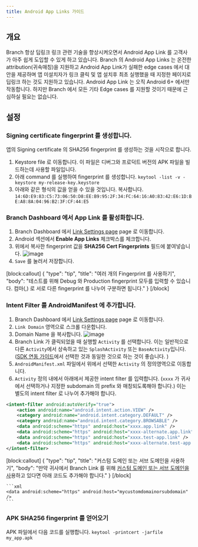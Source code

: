 ```yaml
---
title: Android App Links 가이드
---
```

## 개요

Branch 항상 딥링크 링크 관련 기술을 향상시켜오면서 Android App Link 를 고객사가 아주 쉽게 도입할 수 있게 하고 있습니다. Branch 의 Android App Links 는 온전한 attribution(귀속매칭)을 지원하고 Android App Link가 실패한 edge cases 에서 대안을 제공하며 앱 미설치자가 링크 클릭 및 앱 설치후 최초 실행했을 때 지정한 페이지로 딥링크 하는 것도 지원하고 있습니다. Android App Link 는 오직 Android 6+ 에서만 작동합니다. 하지만 Branch 에서 모든 기타 Edge cases 를 지원할 것이기 때문에 근심하실 필요는 없습니다.

## 설정

### Signing certificate fingerprint 를 생성합니다.

앱의 Signing certificate 의 SHA256 fingerprint 를 생성하는 것을 시작으로 합니다.

1. Keystore file 로 이동합니다. 이 파일은 디버그와 프로덕트 버전의 APK 파일을 빌드하는데 사용할 파일입니다.
1. 아래 command 를 실행하여 fingerprint 를 생성합니다. `keytool -list -v -keystore my-release-key.keystore`
1. 아래와 같은 형식의 값을 얻을 수 있을 것입니다. 복사합니다. `14:6D:E9:83:C5:73:06:50:D8:EE:B9:95:2F:34:FC:64:16:A0:83:42:E6:1D:BE:A8:8A:04:96:B2:3F:CF:44:E5`

### Branch Dashboard 에서 App Link 를 활성화합니다.

1. Branch Dashboard 에서 [Link Settings page](https://dashboard.branch.io/link-settings) page 로 이동합니다.
1. Android 섹션에서 **Enable App Links** 체크박스를 체크합니다.
1. 위에서 복사한 fingerprint 값을 **SHA256 Cert Fingerprints** 필드에 붙여넣습니다. ![image](/_assets/img/pages/deep-linking/universal-links/enable_app_links.png)
1. `Save` 를 눌러서 저장합니다.

[block:callout]
{
  "type": "tip",
  "title": "여러 개의 Fingerprint 를 사용하기",
  "body": "테스트를 위해 Debug 와 Production fingerprint 모두를 입력할 수 있습니다. 컴마(,) 로 서로 다른 fingerprint 를 나누어 구분하면 됩니다."
}
[/block]

### Intent Filter 를 AndroidManifest 에 추가합니다.

1. Branch Dashboard 에서 [Link Settings page](https://dashboard.branch.io/link-settings) page 로 이동합니다.
1. `Link Domain` 영역으로 스크롤 다운합니다.
1. Domain Name 을 복사합니다. ![image](/_assets/img/pages/deep-linking/universal-links/subdomain-setting.png)
1. Branch Link 가 클릭되었을 때 실행할 `Activity` 를 선택합니다. 이는 일반적으로 다른 `Activity`에서 상속하고 있는 `SplashActivity` 또는 `BaseActivity`입니다. ([SDK 연동 가이드](/apps/android/#configure-app)에서 선택한 것과 동일한 것으로 하는 것이 좋습니다. )
1. `AndroidManifest.xml` 파일에서 위에서 선택한 `Activity` 의 정의영역으로 이동합니다.
1. `Activity` 정의 내에서 아래에서 제공한 intent filter 를 입력합니다. (`xxxx` 가 귀사에서 선택하거나 지정한 subdomain 의 prefix 와 매칭되도록해야 합니다.) 이는 별도의 intent filter 로 나누어 추가해야 합니다.

```xml
<intent-filter android:autoVerify="true">
    <action android:name="android.intent.action.VIEW" />
    <category android:name="android.intent.category.DEFAULT" />
    <category android:name="android.intent.category.BROWSABLE" />
    <data android:scheme="https" android:host="xxxx.app.link" />
    <data android:scheme="https" android:host="xxxx-alternate.app.link" />
    <data android:scheme="https" android:host="xxxx.test-app.link" />
    <data android:scheme="https" android:host="xxxx-alternate.test-app.link" />
</intent-filter>
```

[block:callout]
{
  "type": "tip",
  "title": "커스텀 도메인 또는 서브 도메인을 사용하기",
  "body": "만약 귀사에서 Branch Link 를 위해 [커스텀 도메인 또는 서브 도메인을 사](/dashboard/integrate/#change-link-domain)용하고 있다면 아래 코드도 추가해야 합니다."
}
[/block]

	```xml
	<data android:scheme="https" android:host="mycustomdomainorsubdomain" />
	```

### APK SHA256 fingerprint 를 얻어오기

APK 파일에서 다음 코드를 실행합니다. `keytool -printcert -jarfile my_app.apk`
